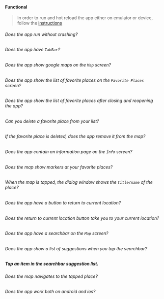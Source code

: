 #### Functional

> In order to run and hot reload the app either on emulator or device, follow the [instructions](https://docs.flutter.dev/get-started/test-drive?tab=androidstudio#run-the-app)

###### Does the app run without crashing?

###### Does the app have `TabBar`?

###### Does the app show google maps on the `Map` screen?

###### Does the app show the list of favorite places on the `Favorite Places` screen?

###### Does the app show the list of favorite places after closing and reopening the app?

###### Can you delete a favorite place from your list?

###### If the favorite place is deleted, does the app remove it from the map?

###### Does the app contain an information page on the `Info` screen?

###### Does the map show markers at your favorite places?

###### When the map is tapped, the dialog window shows the `title/name` of the place?

###### Does the app have a button to return to current location?

###### Does the return to current location button take you to your current location?

###### Does the app have a searchbar on the `Map` screen?

###### Does the app show a list of suggestions when you tap the searchbar?

##### Tap an item in the searchbar suggestion list.

###### Does the map navigates to the tapped place?

###### Does the app work both on android and ios?
